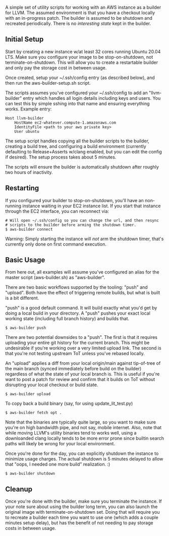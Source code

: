 A simple set of utility scripts for working with an AWS instance as a
builder for LLVM.  The assumed environment is that you have a checkout
locally with an in-progress patch.  The builder is assumed to be
shutdown and recreated periodically.  There is no *interesting state*
kept in the builder.

## Initial Setup

Start by creating a new instance w/at least 32 cores running
Ubuntu 20.04 LTS.  Make sure you configure your image to be
stop-on-shutdown, not terminate-on-shutdown.  This will allow you
to create a restartable builder and only pay the storage cost in
between usage.  

Once created, setup your ~/.ssh/config entry (as described below), and
then run the aws-builder-setup.sh script.

The scripts assumes you've configured your ~/.ssh/config to add an
"llvm-builder" entry which handles all login details including keys
and users.  You can test this by simple sshing into that name and
ensuring everything works.  Example entry:

```
Host llvm-builder
    HostName ec2-whatever.compute-1.amazonaws.com 
    IdentityFile <path to your aws private key>
    User ubuntu
```

The setup script handles copying all the builder scripts to the
builder, creating a build tree, and configuring a build environment
(currently defaulting to Release+Asserts w/clang enabled, but you
can edit the config if desired).  The setup process takes about
5 minutes.

The scripts will ensure the builder is automatically shutdown after
roughly two hours of inactivity.

## Restarting

If you configured your builder to stop-on-shutdown, you'll have an
non-running instance waiting in your EC2 instance list.  If you
start that instance through the EC2 interface, you can reconnect via:

```
# Will open ~/.ssh/config so you can change the url, and then resync
# scripts to the builder before arming the shutdown timer.
$ aws-builder connect
```

Warning: Simply starting the instance will *not* arm the shutdown
timer, that's currently only done on first command execution.

## Basic Usage

From here out, all examples will assume you've configured an alias for the
master script (aws-builder.sh) as "aws-builder".

There are two basic workflows supported by the tooling:  "push" and "upload".
Both have the effect of triggering remote builds, but what is built is a bit
different.

"push" is a good default command.  It will build exactly what you'd get by
doing a local build in your directory.  A "push" pushes your exact local
working state (including full branch history) and builds that.


```
$ aws-builder push
```

There are two potential downsides to a "push".  The first is that it requires
uploading your entire git history for the current branch.  This might be
undesirable if you're working over a very limited upload link.  The second is
that you're not testing upstream ToT unless you've rebased locally.

An "upload" applies a diff from your local origin/main against tip-of-tree of
the main branch (synced immediately before build on the builder) regardless
of what the state of your local branch is.  This is useful if you're want to
post a patch for review and confirm that it builds on ToT without disrupting
your local checkout or build state.  

```
$ aws-builder upload
```

To copy back a build binary (say, for using update_lit_test.py)

```
$ aws-builder fetch opt .
```

Note that the binaries are typically quite large, so you want to make sure
you're on high bandwidth pipe, and not say, mobile internet.  Also, note that
while moving LLVM's utility binaries tend to works well, using a downloanded
clang locally tends to be more error prone since builtin search paths will
likely be wrong for your local environment.

Once you're done for the day, you can explicitly shutdown the instance to
minimize usage charges.  The actual shutdown is 5 minutes delayed to allow
that "oops, I needed one more build" realization.  :)

```
$ aws-builder shutdown
```


## Cleanup

Once you're done with the builder, make sure you terminate the instance. If
your note sure about using the builder long term, you can also launch the
original image with terminate-on-shutdown set.  Doing that will require you
to recreate a builder each time you want to use one (which adds a couple
minutes setup delay), but has the benefit of not needing to pay storage costs
in between usage.

